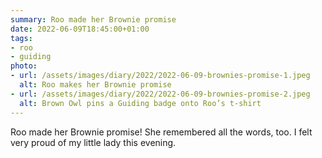 ```yaml
---
summary: Roo made her Brownie promise
date: 2022-06-09T18:45:00+01:00
tags:
- roo
- guiding
photo:
- url: /assets/images/diary/2022/2022-06-09-brownies-promise-1.jpeg
  alt: Roo makes her Brownie promise
- url: /assets/images/diary/2022/2022-06-09-brownies-promise-2.jpeg
  alt: Brown Owl pins a Guiding badge onto Roo’s t-shirt
---
```

Roo made her Brownie promise! She remembered all the words, too. I felt very proud of my little lady this evening. 